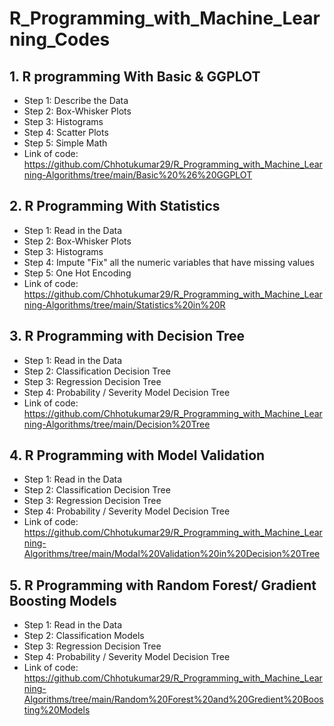 # R_Programming_with_Machine_Learning_Codes

## 1. R programming With Basic & GGPLOT  
* Step 1: Describe the Data
* Step 2: Box-Whisker Plots
* Step 3: Histograms
* Step 4: Scatter Plots
* Step 5: Simple Math
* Link of code: https://github.com/Chhotukumar29/R_Programming_with_Machine_Learning-Algorithms/tree/main/Basic%20%26%20GGPLOT


## 2. R Programming With Statistics
* Step 1: Read in the Data
* Step 2: Box-Whisker Plots
* Step 3: Histograms
* Step 4: Impute "Fix" all the numeric variables that have missing values
* Step 5: One Hot Encoding
* Link of code: https://github.com/Chhotukumar29/R_Programming_with_Machine_Learning-Algorithms/tree/main/Statistics%20in%20R

## 3. R Programming with Decision Tree
* Step 1: Read in the Data
* Step 2: Classification Decision Tree
* Step 3: Regression Decision Tree
* Step 4: Probability / Severity Model Decision Tree
* Link of code: https://github.com/Chhotukumar29/R_Programming_with_Machine_Learning-Algorithms/tree/main/Decision%20Tree

## 4. R Programming with Model Validation
* Step 1: Read in the Data
* Step 2: Classification Decision Tree
* Step 3: Regression Decision Tree
* Step 4: Probability / Severity Model Decision Tree 
* Link of code: https://github.com/Chhotukumar29/R_Programming_with_Machine_Learning-Algorithms/tree/main/Modal%20Validation%20in%20Decision%20Tree

## 5. R Programming with Random Forest/ Gradient Boosting Models
* Step 1: Read in the Data
* Step 2: Classification Models
* Step 3: Regression Decision Tree
* Step 4: Probability / Severity Model Decision Tree
* Link of code: https://github.com/Chhotukumar29/R_Programming_with_Machine_Learning-Algorithms/tree/main/Random%20Forest%20and%20Gredient%20Boosting%20Models


